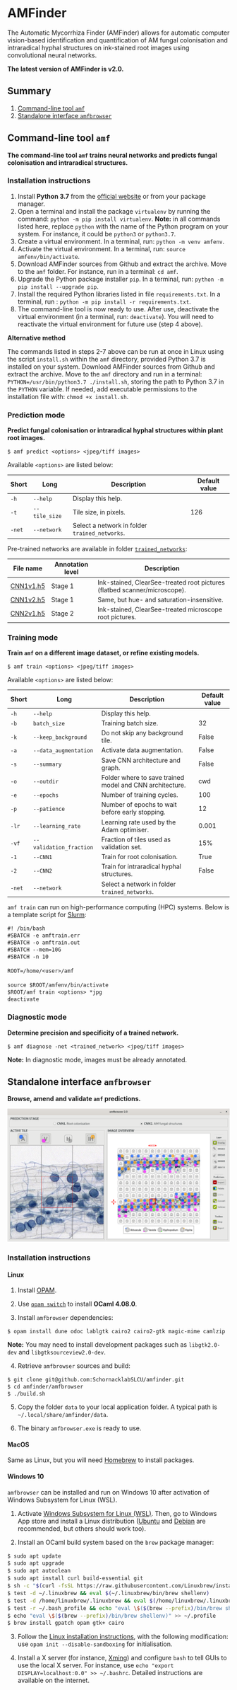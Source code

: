 # AMFinder

The Automatic Mycorrhiza Finder (AMFinder) allows for automatic computer
vision-based identification and quantification of AM fungal colonisation
and intraradical hyphal structures on ink-stained root images using
convolutional neural networks.

**The latest version of AMFinder is v2.0.**

## Summary

1. [Command-line tool `amf`](#amf)
2. [Standalone interface `amfbrowser`](#amfbrowser)

## Command-line tool `amf`<a name="amf"></a>

**The command-line tool `amf` trains neural networks and predicts fungal colonisation and intraradical structures.**

### Installation instructions

1. Install **Python 3.7** from the [official website](https://www.python.org/) or from your package manager.
2. Open a terminal and install the package `virtualenv` by running the command: `python -m pip install virtualenv`. **Note:** in all commands listed here, replace `python` with the name of the Python program on your system. For instance, it could be `python3` or `python3.7`.
3. Create a virtual environment. In a terminal, run: `python -m venv amfenv`.
4. Activate the virtual environment. In a terminal, run: `source amfenv/bin/activate`.
5. Download AMFinder sources from Github and extract the archive. Move to the `amf` folder. For instance, run in a terminal: `cd amf`.
6. Upgrade the Python package installer `pip`. In a terminal, run: `python -m pip install --upgrade pip`.
7. Install the required Python libraries listed in file `requirements.txt`. In a terminal, run : `python -m pip install -r requirements.txt`.
8. The command-line tool is now ready to use. After use, deactivate the virtual environment (in a terminal, run: `deactivate`). You will need to reactivate the virtual environment for future use (step 4 above).

**Alternative method**

The commands listed in steps 2-7 above can be run at once in Linux using the script `install.sh` within the `amf` directory, provided Python 3.7 is installed on your system. Download AMFinder sources from Github and extract the archive. Move to the `amf` directory and run in a terminal: `PYTHON=/usr/bin/python3.7 ./install.sh`, storing the path to Python 3.7 in the `PYTHON` variable. If needed, add executable permissions to the installation file with: `chmod +x install.sh`.


### Prediction mode

**Predict fungal colonisation or intraradical hyphal structures within plant root images.**

```
$ amf predict <options> <jpeg/tiff images>
```

Available `<options>` are listed below:

|Short|Long|Description|Default value|
|-|-|-|-|
|`-h`|`--help`|Display this help.|
|`-t`|`--tile_size`| Tile size, in pixels.|126|
|`-net`|`--network`|Select a network in folder `trained_networks`.|

Pre-trained networks are available in folder [`trained_networks`](amf/trained_networks):

|File name|Annotation level|Description|
|-|-|-|
|[CNN1v1.h5](amf/trained_networks/CNN1v1.h5)</a>|Stage 1|Ink-stained, ClearSee-treated root pictures (flatbed scanner/microscope).|
|[CNN1v2.h5](amf/trained_networks/CNN1v2.h5)|Stage 1|Same, but hue- and saturation-insensitive.|
|[CNN2v1.h5](amf/trained_networks/CNN2v1.h5)|Stage 2|Ink-stained, ClearSee-treated microscope root pictures.|


### Training mode

**Train `amf` on a different image dataset, or refine existing models.**

```
$ amf train <options> <jpeg/tiff images>
```

Available `<options>` are listed below:

|Short|Long|Description|Default value|
|-|-|-|-|
|`-h`|`--help`|Display this help.|
|`-b`|`batch_size`|Training batch size.|32|
|`-k`|`--keep_background`|Do not skip any background tile.|False|
|`-a`|`--data_augmentation`|Activate data augmentation.|False|
|`-s`|`--summary`|Save CNN architecture and graph.|False|
|`-o`|`--outdir`|Folder where to save trained model and CNN architecture.|cwd|
|`-e`|`--epochs`|Number of training cycles.|100|
|`-p`|`--patience`|Number of epochs to wait before early stopping.|12|
|`-lr`|`--learning_rate`|Learning rate used by the Adam optimiser.|0.001|
|`-vf`|`--validation_fraction`|Fraction of tiles used as validation set.|15%|
|`-1`|`--CNN1`|Train for root colonisation.|True|
|`-2`|`--CNN2`|Train for intraradical hyphal structures.|False|
|`-net`|`--network`|Select a network in folder `trained_networks`.|

`amf train` can run on high-performance computing (HPC) systems.
Below is a template script for [Slurm](https://slurm.schedmd.com/):

```
#! /bin/bash
#SBATCH -e amftrain.err
#SBATCH -o amftrain.out
#SBATCH --mem=10G
#SBATCH -n 10

ROOT=/home/<user>/amf

source $ROOT/amfenv/bin/activate
$ROOT/amf train <options> *jpg
deactivate
```

### Diagnostic mode

**Determine precision and specificity of a trained network.**

```
$ amf diagnose -net <trained_network> <jpeg/tiff images>
```
**Note:** In diagnostic mode, images must be already annotated.

## Standalone interface `amfbrowser`<a name="amfbrowser"></a>

**Browse, amend and validate `amf` predictions.**

![](doc/amfbrowser.png)

### Installation instructions<a name="amfbrowseronlinux"></a>

#### Linux

1. Install [OPAM](https://opam.ocaml.org/doc/Install.html).

2. Use [`opam switch`](https://opam.ocaml.org/doc/Usage.html#opam-switch) to
install **OCaml 4.08.0**.

3. Install `amfbrowser` dependencies:
```
$ opam install dune odoc lablgtk cairo2 cairo2-gtk magic-mime camlzip
```
**Note:** You may need to install development packages such as `libgtk2.0-dev`
and `libgtksourceview2.0-dev`.

4. Retrieve `amfbrowser` sources and build:
```
$ git clone git@github.com:SchornacklabSLCU/amfinder.git
$ cd amfinder/amfbrowser
$ ./build.sh
```

5. Copy the folder `data` to your local application folder. A typical path
is `~/.local/share/amfinder/data`.

6. The binary `amfbrowser.exe` is ready to use.


#### MacOS

Same as Linux, but you will need [Homebrew](https://brew.sh/index_fr) to
install packages.

#### Windows 10

`amfbrowser` can be installed and run on Windows 10 after activation of
Windows Subsystem for Linux (WSL).

1. Activate [Windows Subsystem for Linux
(WSL)](https://docs.microsoft.com/en-us/windows/wsl/install-win10). Then, go to
Windows App store and install a Linux distribution
([Ubuntu](https://ubuntu.com/) and [Debian](https://www.debian.org/index.html)
are recommended, but others should work too).

2. Install an OCaml build system based on the `brew` package manager:
```bash
$ sudo apt update
$ sudo apt upgrade
$ sudo apt autoclean
$ sudo apt install curl build-essential git
$ sh -c "$(curl -fsSL https://raw.githubusercontent.com/Linuxbrew/install/master/install.sh)"
$ test -d ~/.linuxbrew && eval $(~/.linuxbrew/bin/brew shellenv)
$ test -d /home/linuxbrew/.linuxbrew && eval $(/home/linuxbrew/.linuxbrew/bin/brew shellenv)
$ test -r ~/.bash_profile && echo "eval \$($(brew --prefix)/bin/brew shellenv)" >> ~/.bash_profile
$ echo "eval \$($(brew --prefix)/bin/brew shellenv)" >> ~/.profile
$ brew install gpatch opam gtk+ cairo
```

3. Follow the [Linux installation instructions](#amfbrowseronlinux), with the
following modification: use `opam init --disable-sandboxing` for initialisation.

4. Install a X server (for instance, [Xming](https://sourceforge.net/projects/xming/))
and configure `bash` to tell GUIs to use the local X server. For instance, use
`echo "export DISPLAY=localhost:0.0" >> ~/.bashrc`. Detailed instructions are
available on the internet.
